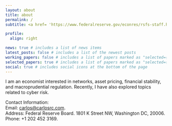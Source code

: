 ```yaml
---
layout: about
title: about
permalink: /
subtitle: <a href= 'https://www.federalreserve.gov/econres/rsfs-staff.htm'>Division of Research and Statistics. Federal Reserve Board.</a>

profile:
  align: right

news: true # includes a list of news items
latest_posts: false # includes a list of the newest posts
working_papers: false # includes a list of papers marked as "selected={false}"
selected_papers: true # includes a list of papers marked as "selected={true}"
social: true # includes social icons at the bottom of the page
---
```


I am an economist interested in networks, asset pricing, financial stability, and macroprudential regulation. Recently, I have also explored topics related to cyber risk.

Contact Information:<br>
Email: <a href = "mailto: carlos@carlosrc.com">carlos@carlosrc.com</a>.<br>
Address: Federal Reserve Board. 1801 K Street NW, Washington DC, 20006. <br>
Phone: +1 202 452 3169.

<br>

